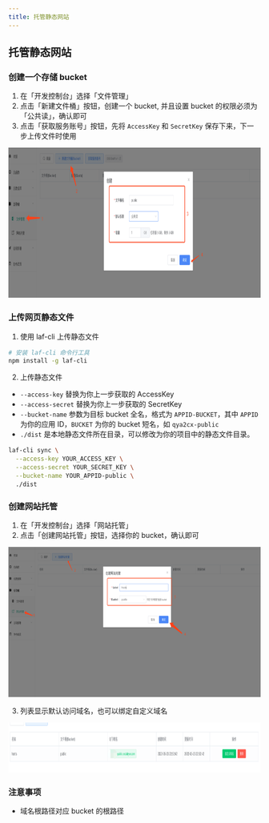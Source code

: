 ```yaml
---
title: 托管静态网站
---
```


## 托管静态网站


### 创建一个存储 bucket

1. 在「开发控制台」选择「文件管理」
2. 点击「新建文件桶」按钮，创建一个 bucket, 并且设置 bucket 的权限必须为「公共读」，确认即可
3. 点击「获取服务账号」按钮，先将 `AccessKey` 和 `SecretKey` 保存下来，下一步上传文件时使用

<img src="./images/create-bucket.png"  width="800" height="300" align="bottom" />

### 上传网页静态文件

1. 使用 laf-cli 上传静态文件

```bash
# 安装 laf-cli 命令行工具
npm install -g laf-cli
```

2. 上传静态文件

- `--access-key` 替换为你上一步获取的 AccessKey
- `--access-secret` 替换为你上一步获取的 SecretKey
- `--bucket-name` 参数为目标 bucket 全名，格式为 `APPID-BUCKET`，其中 `APPID` 为你的应用 ID，`BUCKET` 为你的 bucket 短名，如 `qya2cx-public`
- `./dist` 是本地静态文件所在目录，可以修改为你的项目中的静态文件目录。

```bash
laf-cli sync \
  --access-key YOUR_ACCESS_KEY \
  --access-secret YOUR_SECRET_KEY \
  --bucket-name YOUR_APPID-public \
  ./dist
```

### 创建网站托管

1. 在「开发控制台」选择「网站托管」
2. 点击「创建网站托管」按钮，选择你的 bucket，确认即可

<img src="./images/create-hosts.png"  width="800" height="300" align="bottom" />

3. 列表显示默认访问域名，也可以绑定自定义域名

<img src="./images/create-hosts-02.png"  width="800" height="100" align="bottom" />


### 注意事项
- 域名根路径对应 bucket 的根路径